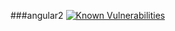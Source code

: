 ###angular2 
[![Known Vulnerabilities](https://snyk.io/test/github/soulxy/ng4/578a035c23124a4aa6fcf4f944190ec3a8e66621/badge.svg)](https://snyk.io/test/github/soulxy/ng4/578a035c23124a4aa6fcf4f944190ec3a8e66621)
